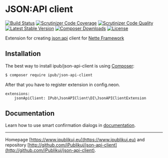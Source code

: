 # JSON:API client

[![Build Status](https://img.shields.io/travis/iPublikuj/json-api-client.svg?style=flat-square)](https://travis-ci.org/iPublikuj/json-api-client)
[![Scrutinizer Code Coverage](https://img.shields.io/scrutinizer/coverage/g/iPublikuj/json-api-client.svg?style=flat-square)](https://scrutinizer-ci.com/g/iPublikuj/json-api-client/?branch=master)
[![Scrutinizer Code Quality](https://img.shields.io/scrutinizer/g/iPublikuj/json-api-client.svg?style=flat-square)](https://scrutinizer-ci.com/g/iPublikuj/json-api-client/?branch=master)
[![Latest Stable Version](https://img.shields.io/packagist/v/ipub/json-api-client.svg?style=flat-square)](https://packagist.org/packages/ipub/json-api-client)
[![Composer Downloads](https://img.shields.io/packagist/dt/ipub/json-api-client.svg?style=flat-square)](https://packagist.org/packages/ipub/json-api-client)
[![License](https://img.shields.io/packagist/l/ipub/json-api-client.svg?style=flat-square)](https://packagist.org/packages/ipub/json-api-client)

Extension for creating [json:api](http://jsonapi.org) client for [Nette Framework](http://nette.org/)

## Installation

The best way to install ipub/json-api-client is using  [Composer](http://getcomposer.org/):

```sh
$ composer require ipub/json-api-client
```

After that you have to register extension in config.neon.

```neon
extensions:
	jsonApiClient: IPub\JsonAPIClient\DI\JsonAPIClientExtension
```

## Documentation

Learn how to use smart confirmation dialogs in [documentation](https://github.com/iPublikuj/json-api-client/blob/master/docs/en/index.md).

***
Homepage [https://www.ipublikuj.eu](https://www.ipublikuj.eu) and repository [http://github.com/iPublikuj/json-api-client](http://github.com/iPublikuj/json-api-client).
